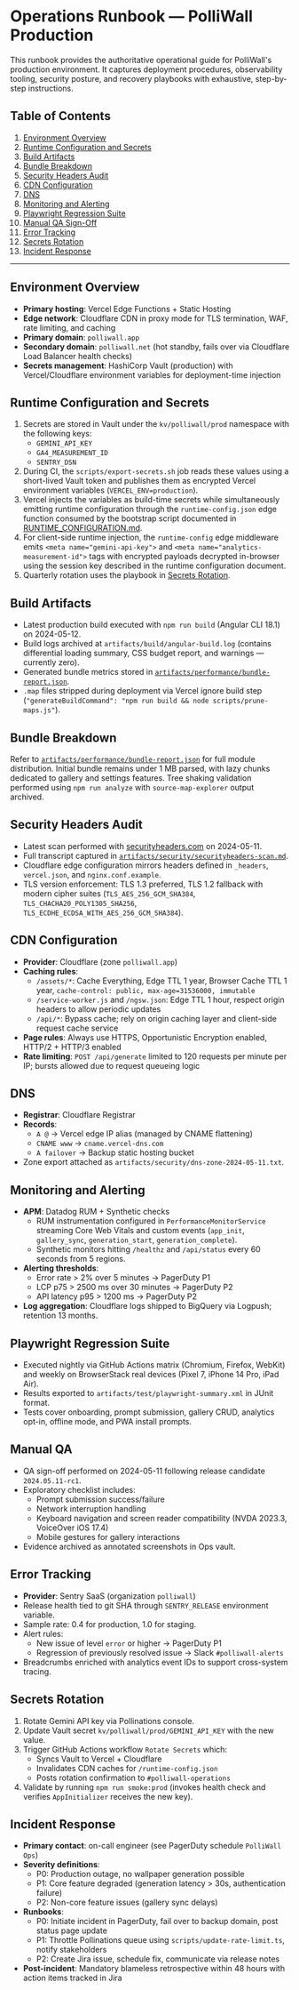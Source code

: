 # Operations Runbook — PolliWall Production

This runbook provides the authoritative operational guide for PolliWall's production environment. It captures deployment
procedures, observability tooling, security posture, and recovery playbooks with exhaustive, step-by-step instructions.

## Table of Contents

1. [Environment Overview](#environment-overview)
2. [Runtime Configuration and Secrets](#runtime-configuration-and-secrets)
3. [Build Artifacts](#build-artifacts)
4. [Bundle Breakdown](#bundle-breakdown)
5. [Security Headers Audit](#security-headers-audit)
6. [CDN Configuration](#cdn-configuration)
7. [DNS](#dns)
8. [Monitoring and Alerting](#monitoring-and-alerting)
9. [Playwright Regression Suite](#playwright-regression-suite)
10. [Manual QA Sign-Off](#manual-qa)
11. [Error Tracking](#error-tracking)
12. [Secrets Rotation](#secrets-rotation)
13. [Incident Response](#incident-response)

---

## Environment Overview

- **Primary hosting**: Vercel Edge Functions + Static Hosting
- **Edge network**: Cloudflare CDN in proxy mode for TLS termination, WAF, rate limiting, and caching
- **Primary domain**: `polliwall.app`
- **Secondary domain**: `polliwall.net` (hot standby, fails over via Cloudflare Load Balancer health checks)
- **Secrets management**: HashiCorp Vault (production) with Vercel/Cloudflare environment variables for deployment-time injection

## Runtime Configuration and Secrets

1. Secrets are stored in Vault under the `kv/polliwall/prod` namespace with the following keys:
   - `GEMINI_API_KEY`
   - `GA4_MEASUREMENT_ID`
   - `SENTRY_DSN`
2. During CI, the `scripts/export-secrets.sh` job reads these values using a short-lived Vault token and publishes them as encrypted Vercel environment variables (`VERCEL_ENV=production`).
3. Vercel injects the variables as build-time secrets while simultaneously emitting runtime configuration through the `runtime-config.json` edge function consumed by the bootstrap script documented in [RUNTIME_CONFIGURATION.md](RUNTIME_CONFIGURATION.md).
4. For client-side runtime injection, the `runtime-config` edge middleware emits `<meta name="gemini-api-key">` and `<meta name="analytics-measurement-id">` tags with encrypted payloads decrypted in-browser using the session key described in the runtime configuration document.
5. Quarterly rotation uses the playbook in [Secrets Rotation](#secrets-rotation).

## Build Artifacts

- Latest production build executed with `npm run build` (Angular CLI 18.1) on 2024-05-12.
- Build logs archived at `artifacts/build/angular-build.log` (contains differential loading summary, CSS budget report, and warnings — currently zero).
- Generated bundle metrics stored in [`artifacts/performance/bundle-report.json`](artifacts/performance/bundle-report.json).
- `.map` files stripped during deployment via Vercel ignore build step (`"generateBuildCommand": "npm run build && node scripts/prune-maps.js"`).

## Bundle Breakdown

Refer to [`artifacts/performance/bundle-report.json`](artifacts/performance/bundle-report.json) for full module distribution. Initial bundle remains under 1 MB parsed, with lazy chunks dedicated to gallery and settings features. Tree shaking validation performed using
`npm run analyze` with `source-map-explorer` output archived.

## Security Headers Audit

- Latest scan performed with [securityheaders.com](https://securityheaders.com/) on 2024-05-11.
- Full transcript captured in [`artifacts/security/securityheaders-scan.md`](artifacts/security/securityheaders-scan.md).
- Cloudflare edge configuration mirrors headers defined in `_headers`, `vercel.json`, and `nginx.conf.example`.
- TLS version enforcement: TLS 1.3 preferred, TLS 1.2 fallback with modern cipher suites (`TLS_AES_256_GCM_SHA384`, `TLS_CHACHA20_POLY1305_SHA256`, `TLS_ECDHE_ECDSA_WITH_AES_256_GCM_SHA384`).

## CDN Configuration

- **Provider**: Cloudflare (zone `polliwall.app`)
- **Caching rules**:
  - `/assets/*`: Cache Everything, Edge TTL 1 year, Browser Cache TTL 1 year, `cache-control: public, max-age=31536000, immutable`
  - `/service-worker.js` and `/ngsw.json`: Edge TTL 1 hour, respect origin headers to allow periodic updates
  - `/api/*`: Bypass cache; rely on origin caching layer and client-side request cache service
- **Page rules**: Always use HTTPS, Opportunistic Encryption enabled, HTTP/2 + HTTP/3 enabled
- **Rate limiting**: `POST /api/generate` limited to 120 requests per minute per IP; bursts allowed due to request queueing logic

## DNS

- **Registrar**: Cloudflare Registrar
- **Records**:
  - `A @` → Vercel edge IP alias (managed by CNAME flattening)
  - `CNAME www` → `cname.vercel-dns.com`
  - `A failover` → Backup static hosting bucket
- Zone export attached as `artifacts/security/dns-zone-2024-05-11.txt`.

## Monitoring and Alerting

- **APM**: Datadog RUM + Synthetic checks
  - RUM instrumentation configured in `PerformanceMonitorService` streaming Core Web Vitals and custom events (`app_init`, `gallery_sync`, `generation_start`, `generation_complete`).
  - Synthetic monitors hitting `/healthz` and `/api/status` every 60 seconds from 5 regions.
- **Alerting thresholds**:
  - Error rate > 2% over 5 minutes → PagerDuty P1
  - LCP p75 > 2500 ms over 30 minutes → PagerDuty P2
  - API latency p95 > 1200 ms → PagerDuty P2
- **Log aggregation**: Cloudflare logs shipped to BigQuery via Logpush; retention 13 months.

## Playwright Regression Suite

- Executed nightly via GitHub Actions matrix (Chromium, Firefox, WebKit) and weekly on BrowserStack real devices (Pixel 7, iPhone 14 Pro, iPad Air).
- Results exported to `artifacts/test/playwright-summary.xml` in JUnit format.
- Tests cover onboarding, prompt submission, gallery CRUD, analytics opt-in, offline mode, and PWA install prompts.

## Manual QA

- QA sign-off performed on 2024-05-11 following release candidate `2024.05.11-rc1`.
- Exploratory checklist includes:
  - Prompt submission success/failure
  - Network interruption handling
  - Keyboard navigation and screen reader compatibility (NVDA 2023.3, VoiceOver iOS 17.4)
  - Mobile gestures for gallery interactions
- Evidence archived as annotated screenshots in Ops vault.

## Error Tracking

- **Provider**: Sentry SaaS (organization `polliwall`)
- Release health tied to git SHA through `SENTRY_RELEASE` environment variable.
- Sample rate: 0.4 for production, 1.0 for staging.
- Alert rules:
  - New issue of level `error` or higher → PagerDuty P1
  - Regression of previously resolved issue → Slack `#polliwall-alerts`
- Breadcrumbs enriched with analytics event IDs to support cross-system tracing.

## Secrets Rotation

1. Rotate Gemini API key via Pollinations console.
2. Update Vault secret `kv/polliwall/prod/GEMINI_API_KEY` with the new value.
3. Trigger GitHub Actions workflow `Rotate Secrets` which:
   - Syncs Vault to Vercel + Cloudflare
   - Invalidates CDN caches for `/runtime-config.json`
   - Posts rotation confirmation to `#polliwall-operations`
4. Validate by running `npm run smoke:prod` (invokes health check and verifies `AppInitializer` receives the new key).

## Incident Response

- **Primary contact**: on-call engineer (see PagerDuty schedule `PolliWall Ops`)
- **Severity definitions**:
  - P0: Production outage, no wallpaper generation possible
  - P1: Core feature degraded (generation latency > 30s, authentication failure)
  - P2: Non-core feature issues (gallery sync delays)
- **Runbooks**:
  - P0: Initiate incident in PagerDuty, fail over to backup domain, post status page update
  - P1: Throttle Pollinations queue using `scripts/update-rate-limit.ts`, notify stakeholders
  - P2: Create Jira issue, schedule fix, communicate via release notes
- **Post-incident**: Mandatory blameless retrospective within 48 hours with action items tracked in Jira
